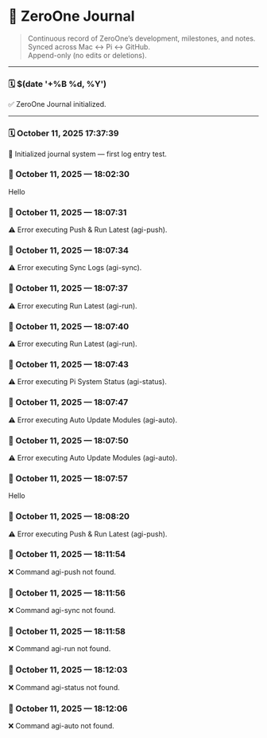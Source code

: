 # 🧠 ZeroOne Journal
> Continuous record of ZeroOne’s development, milestones, and notes.  
> Synced across Mac ↔ Pi ↔ GitHub.  
> Append-only (no edits or deletions).

---

### 🗓️ $(date '+%B %d, %Y')
✅ ZeroOne Journal initialized.

---
### 🗓️ October 11, 2025 17:37:39
🧩 Initialized journal system — first log entry test.
### 🧾 October 11, 2025 — 18:02:30
Hello

### 🧩 October 11, 2025 — 18:07:31
⚠️  Error executing Push & Run Latest (agi-push).

### 🧩 October 11, 2025 — 18:07:34
⚠️  Error executing Sync Logs (agi-sync).

### 🧩 October 11, 2025 — 18:07:37
⚠️  Error executing Run Latest (agi-run).

### 🧩 October 11, 2025 — 18:07:40
⚠️  Error executing Run Latest (agi-run).

### 🧩 October 11, 2025 — 18:07:43
⚠️  Error executing Pi System Status (agi-status).

### 🧩 October 11, 2025 — 18:07:47
⚠️  Error executing Auto Update Modules (agi-auto).

### 🧩 October 11, 2025 — 18:07:50
⚠️  Error executing Auto Update Modules (agi-auto).

### 🧩 October 11, 2025 — 18:07:57
Hello

### 🧩 October 11, 2025 — 18:08:20
⚠️  Error executing Push & Run Latest (agi-push).

### 🧩 October 11, 2025 — 18:11:54
❌ Command agi-push not found.

### 🧩 October 11, 2025 — 18:11:56
❌ Command agi-sync not found.

### 🧩 October 11, 2025 — 18:11:58
❌ Command agi-run not found.

### 🧩 October 11, 2025 — 18:12:03
❌ Command agi-status not found.

### 🧩 October 11, 2025 — 18:12:06
❌ Command agi-auto not found.

